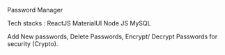 Password Manager 

Tech stacks :
  ReactJS
  MaterialUI
  Node JS
  MySQL
  
  
Add New passwords,
Delete Passwords,
Encrypt/ Decrypt Passwords for security (Crypto).
